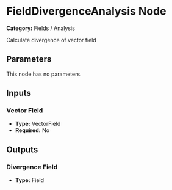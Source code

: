 
# FieldDivergenceAnalysis Node

**Category:** Fields / Analysis

Calculate divergence of vector field

## Parameters

This node has no parameters.

## Inputs


### Vector Field
- **Type:** VectorField
- **Required:** No



## Outputs


### Divergence Field
- **Type:** Field




